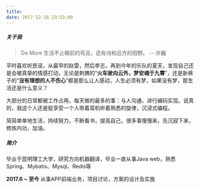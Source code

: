 ```yaml
---
title:
date: 2017-12-16 23:53:09
---
```


##### 关于我

> Do More
> 生活不止眼前的苟且，还有诗和远方的田野。 -- 许巍

平时喜欢听民谣，从最早的赵雷，然后李志，再到今年的乐队的夏天，发现自己还是会被真挚的情感打动，无论是刺猬的“**火车驶向云外，梦安魂于九霄**”，还是新裤子的”**没有理想的人不伤心**“都是那么让人感动，人生必须有梦，如果没有梦，那生活还是什么意义？

大部分的日常都被工作占用，每天做的最多的事：与人沟通，进行编码实现。说真的，我这个人还是挺享受一个人带着耳机听着熟悉的旋律，沉浸式编程。

简简单单地生活，持续努力，不断看书，提高自己，很多事慢慢来，先沉寂下来，修炼内功，加油。


##### 简介

毕业于昆明理工大学，研究方向机器翻译，毕业一直从事Java web，熟悉Spring、Mybatis、Mysql、Redis等

**2017.6 ~ 至今**  从事APP前端业务，项目讨论，方案的设计及实施